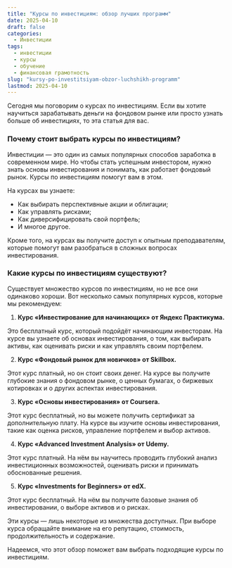 ```yaml
---
title: "Курсы по инвестициям: обзор лучших программ"
date: 2025-04-10
draft: false
categories:
  - Инвестиции
tags:
  - инвестиции
  - курсы
  - обучение
  - финансовая грамотность
slug: "kursy-po-investitsiyam-obzor-luchshikh-programm"
lastmod: 2025-04-10
---
```


Сегодня мы поговорим о курсах по инвестициям. Если вы хотите научиться зарабатывать деньги на фондовом рынке или просто узнать больше об инвестициях, то эта статья для вас.

### Почему стоит выбрать курсы по инвестициям?

Инвестиции — это один из самых популярных способов заработка в современном мире. Но чтобы стать успешным инвестором, нужно знать основы инвестирования и понимать, как работает фондовый рынок. Курсы по инвестициям помогут вам в этом.

На курсах вы узнаете:

* Как выбирать перспективные акции и облигации;
* Как управлять рисками;
* Как диверсифицировать свой портфель;
* И многое другое.

Кроме того, на курсах вы получите доступ к опытным преподавателям, которые помогут вам разобраться в сложных вопросах инвестирования.

### Какие курсы по инвестициям существуют?

Существует множество курсов по инвестициям, но не все они одинаково хороши. Вот несколько самых популярных курсов, которые мы рекомендуем:

1. **Курс «Инвестирование для начинающих» от Яндекс Практикума.**

Это бесплатный курс, который подойдёт начинающим инвесторам. На курсе вы узнаете об основах инвестирования, о том, как выбирать активы, как оценивать риски и как управлять своим портфелем.

2. **Курс «Фондовый рынок для новичков» от Skillbox.**

Этот курс платный, но он стоит своих денег. На курсе вы получите глубокие знания о фондовом рынке, о ценных бумагах, о биржевых котировках и о других аспектах инвестирования.

3. **Курс «Основы инвестирования» от Coursera.**

Этот курс бесплатный, но вы можете получить сертификат за дополнительную плату. На курсе вы изучите основы инвестирования, такие как оценка рисков, управление портфелем и выбор активов.

4. **Курс «Advanced Investment Analysis» от Udemy.**

Этот курс платный. На нём вы научитесь проводить глубокий анализ инвестиционных возможностей, оценивать риски и принимать обоснованные решения.

5. **Курс «Investments for Beginners» от edX.**

Этот курс бесплатный. На нём вы получите базовые знания об инвестировании, о выборе активов и о рисках.

Эти курсы — лишь некоторые из множества доступных. При выборе курса обращайте внимание на его репутацию, стоимость, продолжительность и содержание.

Надеемся, что этот обзор поможет вам выбрать подходящие курсы по инвестициям.
